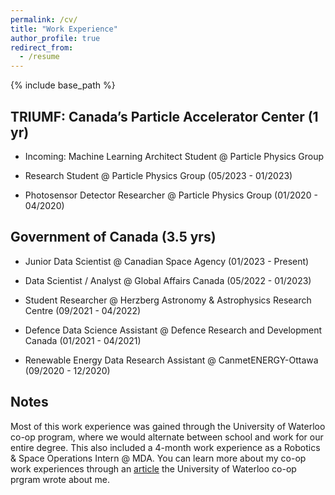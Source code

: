 ```yaml
---
permalink: /cv/
title: "Work Experience"
author_profile: true
redirect_from:
  - /resume
---
```


{% include base_path %}

## TRIUMF: Canada’s Particle Accelerator Center (1 yr)

* Incoming: Machine Learning Architect Student @ Particle Physics Group

* Research Student @ Particle Physics Group (05/2023 - 01/2023) 

* Photosensor Detector Researcher @ Particle Physics Group (01/2020 - 04/2020) 

## Government of Canada (3.5 yrs)

* Junior Data Scientist @ Canadian Space Agency (01/2023 - Present)

* Data Scientist / Analyst @ Global Affairs Canada (05/2022 - 01/2023)

* Student Researcher @ Herzberg Astronomy & Astrophysics Research Centre (09/2021 - 04/2022)

* Defence Data Science Assistant @ Defence Research and Development Canada (01/2021 - 04/2021)

* Renewable Energy Data Research Assistant @ CanmetENERGY-Ottawa (09/2020 - 12/2020)

## Notes

Most of this work experience was gained through the University of Waterloo co-op program, where we would alternate between school and work for our entire degree. This also included a 4-month work experience as a Robotics & Space Operations Intern @ MDA. You can learn more about my co-op work experiences through an [article](https://uwaterloo.ca/co-operative-education/blog/post/co-op-time-try-things) the University of Waterloo co-op prgram wrote about me.